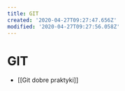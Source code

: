 ```yaml
---
title: GIT
created: '2020-04-27T09:27:47.656Z'
modified: '2020-04-27T09:27:56.058Z'
---
```


# GIT

* [[Git dobre praktyki]]
